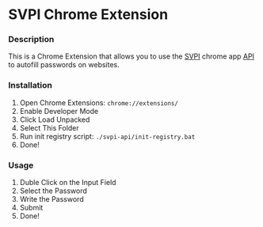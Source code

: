 # SVPI Chrome Extension

### Description
This is a Chrome Extension that allows you to use the [SVPI](https://github.com/binqbit/svpi) chrome app [API](https://github.com/binqbit/svpi/api/api.md) to autofill passwords on websites.

### Installation
1. Open Chrome Extensions: `chrome://extensions/`
2. Enable Developer Mode
3. Click Load Unpacked
4. Select This Folder
5. Run init registry script: `./svpi-api/init-registry.bat`
6. Done!

### Usage
1. Duble Click on the Input Field
2. Select the Password
3. Write the Password
4. Submit
5. Done!